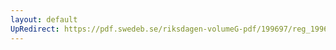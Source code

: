 ```yaml
---
layout: default
UpRedirect: https://pdf.swedeb.se/riksdagen-volumeG-pdf/199697/reg_199697/reg_199697_0271.pdf
---
```

